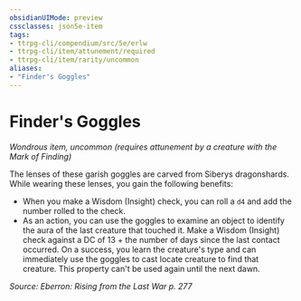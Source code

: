 ```yaml
---
obsidianUIMode: preview
cssclasses: json5e-item
tags:
- ttrpg-cli/compendium/src/5e/erlw
- ttrpg-cli/item/attunement/required
- ttrpg-cli/item/rarity/uncommon
aliases: 
- "Finder's Goggles"
---
```

# Finder's Goggles
*Wondrous item, uncommon (requires attunement by a creature with the Mark of Finding)*  


The lenses of these garish goggles are carved from Siberys dragonshards. While wearing these lenses, you gain the following benefits:

- When you make a Wisdom (Insight) check, you can roll a `d4` and add the number rolled to the check.  
- As an action, you can use the goggles to examine an object to identify the aura of the last creature that touched it. Make a Wisdom (Insight) check against a DC of 13 + the number of days since the last contact occurred. On a success, you learn the creature's type and can immediately use the goggles to cast locate creature to find that creature. This property can't be used again until the next dawn.  

*Source: Eberron: Rising from the Last War p. 277*